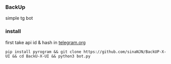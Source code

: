 ### BackUp
simple tg bot 


### install

first take api id & hash in [telegram.org](http://my.telegram.org/)

    pip install pyrogram && git clone https://github.com/sinaNJN/BackUP-X-UI && cd BackU-X-UI && python3 bot.py
